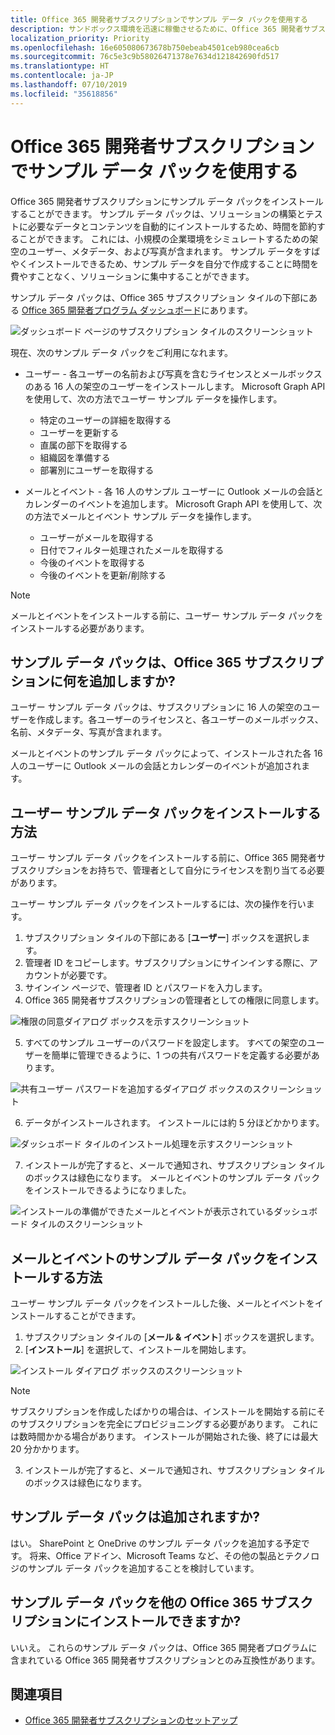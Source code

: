 ```yaml
---
title: Office 365 開発者サブスクリプションでサンプル データ パックを使用する
description: サンドボックス環境を迅速に稼働させるために、Office 365 開発者サブスクリプションにサンプル データ パックをインストールする方法を説明します。
localization_priority: Priority
ms.openlocfilehash: 16e605080673678b750ebeab4501ceb980cea6cb
ms.sourcegitcommit: 76c5e3c9b58026471378e7634d121842690fd517
ms.translationtype: HT
ms.contentlocale: ja-JP
ms.lasthandoff: 07/10/2019
ms.locfileid: "35618856"
---
```

# <a name="use-sample-data-packs-with-your-office-365-developer-subscription"></a>Office 365 開発者サブスクリプションでサンプル データ パックを使用する

Office 365 開発者サブスクリプションにサンプル データ パックをインストールすることができます。 サンプル データ パックは、ソリューションの構築とテストに必要なデータとコンテンツを自動的にインストールするため、時間を節約することができます。 これには、小規模の企業環境をシミュレートするための架空のユーザー、メタデータ、および写真が含まれます。 サンプル データをすばやくインストールできるため、サンプル データを自分で作成することに時間を費やすことなく、ソリューションに集中することができます。

サンプル データ パックは、Office 365 サブスクリプション タイルの下部にある [Office 365 開発者プログラム ダッシュボード](https://developer.microsoft.com/office/profile)にあります。

![ダッシュボード ページのサブスクリプション タイルのスクリーンショット](images/content-packs-06.PNG)

現在、次のサンプル データ パックをご利用になれます。

- ユーザー - 各ユーザーの名前および写真を含むライセンスとメールボックスのある 16 人の架空のユーザーをインストールします。 Microsoft Graph API を使用して、次の方法でユーザー サンプル データを操作します。
  - 特定のユーザーの詳細を取得する
  - ユーザーを更新する
  - 直属の部下を取得する
  - 組織図を準備する  
  - 部署別にユーザーを取得する

- メールとイベント - 各 16 人のサンプル ユーザーに Outlook メールの会話とカレンダーのイベントを追加します。 Microsoft Graph API を使用して、次の方法でメールとイベント サンプル データを操作します。
  - ユーザーがメールを取得する
  - 日付でフィルター処理されたメールを取得する
  - 今後のイベントを取得する
  - 今後のイベントを更新/削除する

> [!NOTE]
> メールとイベントをインストールする前に、ユーザー サンプル データ パックをインストールする必要があります。

## <a name="what-do-the-sample-data-packs-add-to-my-office-365-subscription"></a>サンプル データ パックは、Office 365 サブスクリプションに何を追加しますか?

ユーザー サンプル データ パックは、サブスクリプションに 16 人の架空のユーザーを作成します。各ユーザーのライセンスと、各ユーザーのメールボックス、名前、メタデータ、写真が含まれます。

メールとイベントのサンプル データ パックによって、インストールされた各 16 人のユーザーに Outlook メールの会話とカレンダーのイベントが追加されます。

## <a name="how-do-i-install-the-users-sample-data-pack"></a>ユーザー サンプル データ パックをインストールする方法

ユーザー サンプル データ パックをインストールする前に、Office 365 開発者サブスクリプションをお持ちで、管理者として自分にライセンスを割り当てる必要があります。

ユーザー サンプル データ パックをインストールするには、次の操作を行います。

1. サブスクリプション タイルの下部にある [**ユーザー**] ボックスを選択します。
2. 管理者 ID をコピーします。サブスクリプションにサインインする際に、アカウントが必要です。
3. サインイン ページで、管理者 ID とパスワードを入力します。
4. Office 365 開発者サブスクリプションの管理者としての権限に同意します。

![権限の同意ダイアログ ボックスを示すスクリーンショット](images/content-packs-01.png)

5. すべてのサンプル ユーザーのパスワードを設定します。 すべての架空のユーザーを簡単に管理できるように、1 つの共有パスワードを定義する必要があります。

![共有ユーザー パスワードを追加するダイアログ ボックスのスクリーンショット](images/content-packs-02.png)

6. データがインストールされます。 インストールには約 5 分ほどかかります。

![ダッシュボード タイルのインストール処理を示すスクリーンショット](images/content-packs-03.PNG)

7. インストールが完了すると、メールで通知され、サブスクリプション タイルのボックスは緑色になります。 メールとイベントのサンプル データ パックをインストールできるようになりました。

![インストールの準備ができたメールとイベントが表示されているダッシュボード タイルのスクリーンショット](images/content-packs-04.PNG)

## <a name="how-do-i-install-the-mail-and-events-sample-data-pack"></a>メールとイベントのサンプル データ パックをインストールする方法

ユーザー サンプル データ パックをインストールした後、メールとイベントをインストールすることができます。

1. サブスクリプション タイルの [**メール &amp; イベント**] ボックスを選択します。
2. [**インストール**] を選択して、インストールを開始します。

![インストール ダイアログ ボックスのスクリーンショット](images/content-packs-05.png)

> [!NOTE]
> サブスクリプションを作成したばかりの場合は、インストールを開始する前にそのサブスクリプションを完全にプロビジョニングする必要があります。 これには数時間かかる場合があります。 インストールが開始された後、終了には最大 20 分かかります。

3. インストールが完了すると、メールで通知され、サブスクリプション タイルのボックスは緑色になります。

## <a name="are-more-sample-data-packs-coming"></a>サンプル データ パックは追加されますか?

はい。 SharePoint と OneDrive のサンプル データ パックを追加する予定です。 将来、Office アドイン、Microsoft Teams など、その他の製品とテクノロジのサンプル データ パックを追加することを検討しています。

## <a name="can-i-install-sample-data-packs-on-my-other-office-365-subscriptions"></a>サンプル データ パックを他の Office 365 サブスクリプションにインストールできますか?

いいえ。 これらのサンプル データ パックは、Office 365 開発者プログラムに含まれている Office 365 開発者サブスクリプションとのみ互換性があります。

## <a name="see-also"></a>関連項目

- [Office 365 開発者サブスクリプションのセットアップ](office-365-developer-program-get-started.md)
